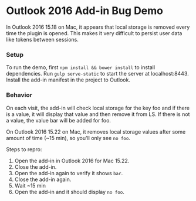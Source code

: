 # Outlook 2016 Add-in Bug Demo

In Outlook 2016 15.18 on Mac, it appears that local storage is removed every time the plugin is opened.  This makes it very difficult to persist user data like tokens between sessions.

### Setup

To run the demo, first `npm install && bower install` to install dependencies.
Run `gulp serve-static` to start the server at localhost:8443.
Install the add-in manifest in the project to Outlook.

### Behavior

On each visit, the add-in will check local storage for the key foo and if there is a value, it will display that value and then remove it from LS.  If there is not a value, the value bar will be added for foo.

On Outlook 2016 15.22 on Mac, it removes local storage values after some amount of time (~15 min), so you'll only see `no foo`.

Steps to repro:

1. Open the add-in in Outlook 2016 for Mac 15.22.
2. Close the add-in.
3. Open the add-in again to verify it shows `bar`.
4. Close the add-in again.
5. Wait ~15 min
6. Open the add-in and it should display `no foo`.
